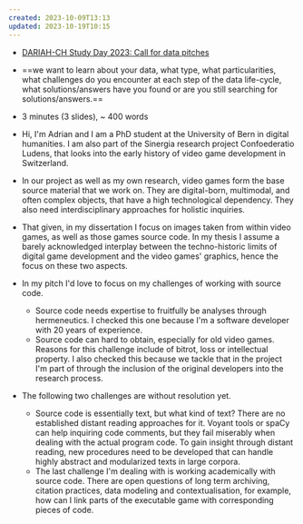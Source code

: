 ```yaml
---
created: 2023-10-09T13:13
updated: 2023-10-19T10:15
---
```

- [DARIAH-CH Study Day 2023: Call for data pitches](https://www.dariah.ch/post/dariah-ch-study-day-2023-call-for-data-pitches)
- ==we want to learn about your data, what type, what particularities, what challenges do you encounter at each step of the data life-cycle, what solutions/answers have you found or are you still searching for solutions/answers.==
- 3 minutes (3 slides), ~ 400 words

- Hi, I'm Adrian and I am a PhD student at the University of Bern in digital humanities. I am also part of the Sinergia research project Confoederatio Ludens, that looks into the early history of video game development in Switzerland.
- In our project as well as my own research, video games form the base source material that we work on. They are digital-born, multimodal, and often complex objects, that have a high technological dependency. They also need interdisciplinary approaches for holistic inquiries.
- That given, in my dissertation I focus on images taken from within video games, as well as those games source code. In my thesis I assume a barely acknowledged interplay between the techno-historic limits of digital game development and the video games' graphics, hence the focus on these two aspects.
- In my pitch I'd love to focus on my challenges of working with source code.
	- Source code needs expertise to fruitfully be analyses through hermeneutics. I checked this one because I'm a software developer with 20 years of experience.
	- Source code can hard to obtain, especially for old video games. Reasons for this challenge include of bitrot, loss or intellectual property. I also checked this because we tackle that in the project I'm part of through the inclusion of the original developers into the research process.
- The following two challenges are without resolution yet.
	- Source code is essentially text, but what kind of text? There are no established distant reading approaches for it. Voyant tools or spaCy can help inquiring code comments, but they fail miserably when dealing with the actual program code. To gain insight through distant reading, new procedures need to be developed that can handle highly abstract and modularized texts in large corpora.
	- The last challenge I'm dealing with is working academically with source code. There are open questions of long term archiving, citation practices, data modeling and contextualisation, for example, how can I link parts of the executable game with corresponding pieces of code.
